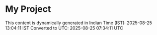 # My Project

This content is dynamically generated in Indian Time (IST): 2025-08-25 13:04:11 IST
Converted to UTC: 2025-08-25 07:34:11 UTC

